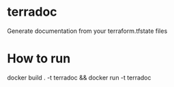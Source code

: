 # terradoc
Generate documentation from your terraform.tfstate files

# How to run

docker build . -t terradoc && docker run -t terradoc
